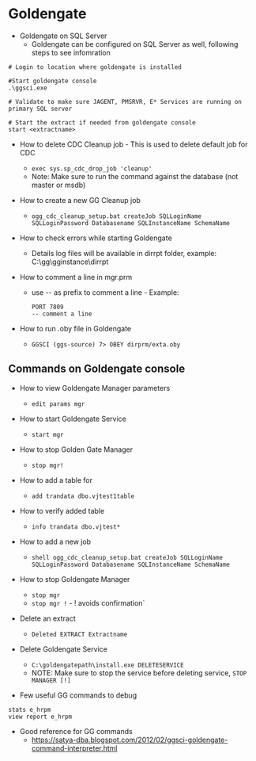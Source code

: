 Goldengate
==========

* Goldengate on SQL Server
    - Goldengate can be configured on SQL Server as well, following steps to see infomration
```
# Login to location where goldengate is installed

#Start goldengate console
.\ggsci.exe

# Validate to make sure JAGENT, PMSRVR, E* Services are running on primary SQL server 

# Start the extract if needed from goldengate console 
start <extractname>
```

* How to delete CDC Cleanup job - This is used to delete default job for CDC
    -   `exec sys.sp_cdc_drop_job 'cleanup'`
    -   Note: Make sure to run the command against the database (not master or msdb)

* How to create a new GG Cleanup job
    -   `ogg_cdc_cleanup_setup.bat createJob SQLLoginName SQLLoginPassword Databasename SQLInstanceName SchemaName`

* How to check errors while starting Goldengate
    -   Details log files will be available in dirrpt folder, example: C:\gg\gginstance\dirrpt

* How to comment a line in mgr.prm
    -   use -- as prefix to comment a line - Example: 
        ```
        PORT 7809
        -- comment a line
        ```
* How to run .oby file in Goldengate 
    -   `GGSCI (ggs-source) 7> OBEY dirprm/exta.oby`


Commands on Goldengate console 
------------------------------

* How to view Goldengate Manager parameters 
    -   `edit params mgr`
* How to start Goldengate Service
    -   `start mgr`
* How to stop Golden Gate Manager
    -   `stop mgr!`
* How to add a table for 
    -   `add trandata dbo.vjtest1table`
* How to verify added table
    -   `info trandata dbo.vjtest*`
* How to add a new job 
    -   `shell ogg_cdc_cleanup_setup.bat createJob SQLLoginName SQLLoginPassword Databasename SQLInstanceName SchemaName`


* How to stop Goldengate Manager 
	-	`stop mgr `
	-	`stop mgr !` - ! avoids confirmation`

* Delete an extract 
	-	`Deleted EXTRACT Extractname`
	
* Delete Goldengate Service 
	-	`C:\goldengatepath\install.exe DELETESERVICE`
    -   NOTE: Make sure to stop the service before deleting service, `STOP MANAGER [!]`

* Few useful GG commands to debug 
```
stats e_hrpm
view report e_hrpm
```


* Good reference for GG commands
	-	https://satya-dba.blogspot.com/2012/02/ggsci-goldengate-command-interpreter.html
